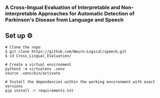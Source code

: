### A Cross-lingual Evaluation of Interpretable and Non-interpretable Approaches for Automatic Detection of Parkinson's Disease from Language and Speech

## Set up  ⚙️ 

```
# Clone the repo
$ git clone https://github.com/Neuro-Logical/speech.git
$ cd Cross_Lingual_Evaluation/

# Create a virtual environment
python3 -m virtualenv .venv
source .venv/bin/activate

# Install the dependencies within the working environment with exact versions
pip install -r requirements.txt
```
